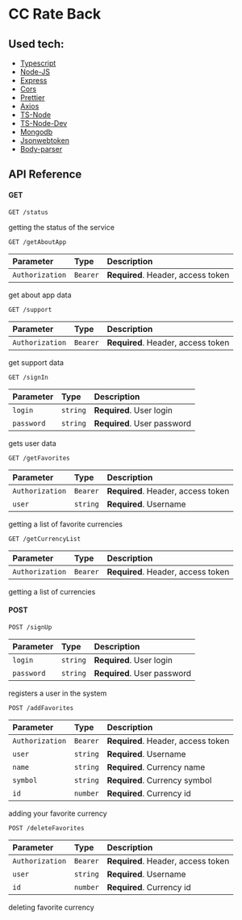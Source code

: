# CC Rate Back

## Used tech:
- [Typescript](https://www.typescriptlang.org/)
- [Node-JS](https://nodejs.org/en/)
- [Express](https://expressjs.com/)
- [Cors](https://github.com/expressjs/cors)
- [Prettier](https://prettier.io/)
- [Axios](https://axios-http.com/)
- [TS-Node](https://github.com/TypeStrong/ts-node)
- [TS-Node-Dev](https://github.com/wclr/ts-node-dev)
- [Mongodb](https://www.mongodb.com/)
- [Jsonwebtoken](https://github.com/auth0/node-jsonwebtoken)
- [Body-parser](https://github.com/expressjs/body-parser)

## API Reference

#### GET

```http
GET /status
```

getting the status of the service

```http
GET /getAboutApp
```

| Parameter        | Type     | Description                        |
|:-----------------|:---------|:-----------------------------------|
| `Authorization`  | `Bearer` | **Required**. Header, access token |

get about app data

```http
GET /support
```

| Parameter        | Type     | Description                        |
|:-----------------|:---------|:-----------------------------------|
| `Authorization`  | `Bearer` | **Required**. Header, access token |

get support data

```http
GET /signIn
```

| Parameter  | Type     | Description                   |
|:-----------|:---------|:------------------------------|
| `login`    | `string` | **Required**. User login      |
| `password` | `string` | **Required**. User password   |

gets user data

```http
GET /getFavorites
```

| Parameter       | Type     | Description                         |
|:----------------|:---------|:------------------------------------|
| `Authorization` | `Bearer` | **Required**. Header, access token  |
| `user`          | `string` | **Required**. Username              |

getting a list of favorite currencies

```http
GET /getCurrencyList
```

| Parameter        | Type     | Description                        |
|:-----------------|:---------|:-----------------------------------|
| `Authorization`  | `Bearer` | **Required**. Header, access token |

getting a list of currencies

#### POST

```http
POST /signUp
```

| Parameter  | Type     | Description                 |
|:-----------|:---------|:----------------------------|
| `login`    | `string` | **Required**. User login    |
| `password` | `string` | **Required**. User password |

registers a user in the system

```http
POST /addFavorites
```

| Parameter        | Type     | Description                        |
|:-----------------|:---------|:-----------------------------------|
| `Authorization`  | `Bearer` | **Required**. Header, access token |
| `user`           | `string` | **Required**. Username             |
| `name`           | `string` | **Required**. Currency name        |
| `symbol`         | `string` | **Required**. Currency symbol      |
| `id`             | `number` | **Required**. Currency id          |

adding your favorite currency

```http
POST /deleteFavorites
```

| Parameter        | Type     | Description                        |
|:-----------------|:---------|:-----------------------------------|
| `Authorization`  | `Bearer` | **Required**. Header, access token |
| `user`           | `string` | **Required**. Username             |
| `id`             | `number` | **Required**. Currency id          |

deleting favorite currency